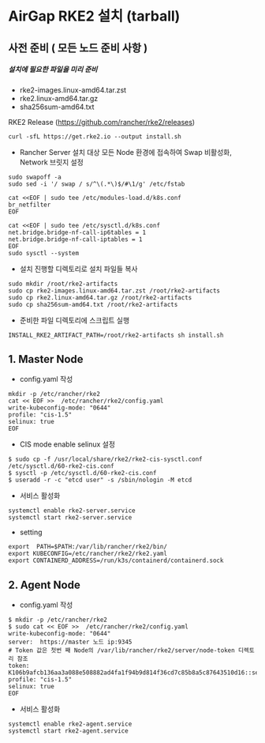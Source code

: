 # AirGap RKE2 설치 (tarball)
## 사전 준비 ( 모든 노드 준비 사항 )
##### 설치에 필요한 파일을 미리 준비

- rke2-images.linux-amd64.tar.zst
- rke2.linux-amd64.tar.gz
- sha256sum-amd64.txt

RKE2 Release (https://github.com/rancher/rke2/releases)
```
curl -sfL https://get.rke2.io --output install.sh
 ```

- Rancher Server 설치 대상 모든 Node 환경에 접속하여 Swap 비활성화, Network 브릿지 설정
```
sudo swapoff -a
sudo sed -i '/ swap / s/^\(.*\)$/#\1/g' /etc/fstab

cat <<EOF | sudo tee /etc/modules-load.d/k8s.conf
br_netfilter
EOF

cat <<EOF | sudo tee /etc/sysctl.d/k8s.conf
net.bridge.bridge-nf-call-ip6tables = 1
net.bridge.bridge-nf-call-iptables = 1
EOF
sudo sysctl --system
```
- 설치 진행할 디렉토리로 설치 파일들 복사
```
sudo mkdir /root/rke2-artifacts
sudo cp rke2-images.linux-amd64.tar.zst /root/rke2-artifacts
sudo cp rke2.linux-amd64.tar.gz /root/rke2-artifacts
sudo cp sha256sum-amd64.txt /root/rke2-artifacts
```
- 준비한 파일 디렉토리에 스크립트 실행
```
INSTALL_RKE2_ARTIFACT_PATH=/root/rke2-artifacts sh install.sh
```

## 1. Master Node

- config.yaml 작성
```
mkdir -p /etc/rancher/rke2
cat << EOF >>  /etc/rancher/rke2/config.yaml
write-kubeconfig-mode: "0644"
profile: "cis-1.5"
selinux: true
EOF
```
- CIS mode enable selinux 설정
```
$ sudo cp -f /usr/local/share/rke2/rke2-cis-sysctl.conf /etc/sysctl.d/60-rke2-cis.conf
$ sysctl -p /etc/sysctl.d/60-rke2-cis.conf
$ useradd -r -c "etcd user" -s /sbin/nologin -M etcd
```

- 서비스 활성화
```
systemctl enable rke2-server.service
systemctl start rke2-server.service
```
- setting
```
export  PATH=$PATH:/var/lib/rancher/rke2/bin/
export KUBECONFIG=/etc/rancher/rke2/rke2.yaml
export CONTAINERD_ADDRESS=/run/k3s/containerd/containerd.sock
```

## 2. Agent Node
- config.yaml 작성
```
$ mkdir -p /etc/rancher/rke2
$ sudo cat << EOF >>  /etc/rancher/rke2/config.yaml
write-kubeconfig-mode: "0644"
server:  https://master 노드 ip:9345
# Token 값은 첫번 째 Node의 /var/lib/rancher/rke2/server/node-token 디렉토리 참조
token:  K106b9afcb136aa3a088e508882ad4fa1f94b9d814f36cd7c85b8a5c87643510d16::server:ca24fd2bebf3d41ec7c180cceb3b2768 
profile: "cis-1.5"
selinux: true
EOF
```

- 서비스 활성화
```
systemctl enable rke2-agent.service
systemctl start rke2-agent.service
```
